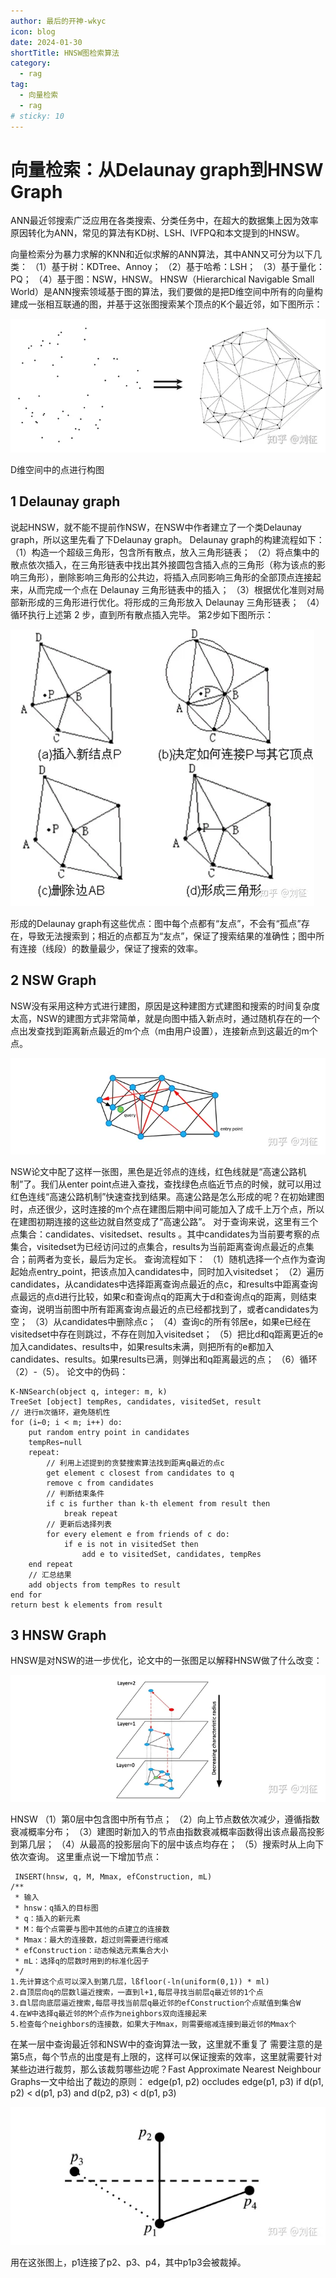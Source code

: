 ```yaml
---
author: 最后的开神-wkyc
icon: blog
date: 2024-01-30
shortTitle: HNSW图检索算法
category:
  - rag
tag:
  - 向量检索
  - rag
# sticky: 10
---
```



# 向量检索：从Delaunay graph到HNSW Graph

ANN最近邻搜索广泛应用在各类搜索、分类任务中，在超大的数据集上因为效率原因转化为ANN，常见的算法有KD树、LSH、IVFPQ和本文提到的HNSW。

<!-- more -->

向量检索分为暴力求解的KNN和近似求解的ANN算法，其中ANN又可分为以下几类：
（1）基于树：KDTree、Annoy；
（2）基于哈希：LSH；
（3）基于量化：PQ；
（4）基于图：NSW，HNSW。
HNSW（Hierarchical Navigable Small World）是ANN搜索领域基于图的算法，我们要做的是把D维空间中所有的向量构建成一张相互联通的图，并基于这张图搜索某个顶点的K个最近邻，如下图所示：

![](/assets/images/rag/hnsw_1.webp "图1.1 示意图")

D维空间中的点进行构图
## 1 Delaunay graph
说起HNSW，就不能不提前作NSW，在NSW中作者建立了一个类Delaunay graph，所以这里先看了下Delaunay graph。
Delaunay graph的构建流程如下：
（1）构造一个超级三角形，包含所有散点，放入三角形链表；
（2）将点集中的散点依次插入，在三角形链表中找出其外接圆包含插入点的三角形（称为该点的影响三角形），删除影响三角形的公共边，将插入点同影响三角形的全部顶点连接起来，从而完成一个点在 Delaunay 三角形链表中的插入；
（3）根据优化准则对局部新形成的三角形进行优化。将形成的三角形放入 Delaunay 三角形链表；
（4）循环执行上述第 2 步，直到所有散点插入完毕。
第2步如下图所示：

![](/assets/images/rag/hnsw_2.webp "图1.2 示意图")

形成的Delaunay graph有这些优点：图中每个点都有“友点”，不会有“孤点”存在，导致无法搜索到；相近的点都互为“友点”，保证了搜索结果的准确性；图中所有连接（线段）的数量最少，保证了搜索的效率。
## 2 NSW Graph
NSW没有采用这种方式进行建图，原因是这种建图方式建图和搜索的时间复杂度太高，NSW的建图方式非常简单，就是向图中插入新点时，通过随机存在的一个点出发查找到距离新点最近的m个点（m由用户设置），连接新点到这最近的m个点。

![](/assets/images/rag/hnsw_3.webp "图2.1 示意图")

NSW论文中配了这样一张图，黑色是近邻点的连线，红色线就是“高速公路机制”了。我们从enter point点进入查找，查找绿色点临近节点的时候，就可以用过红色连线“高速公路机制”快速查找到结果。高速公路是怎么形成的呢？在初始建图时，点还很少，这时连接的m个点在建图后期中间可能加入了成千上万个点，所以在建图初期连接的这些边就自然变成了“高速公路”。
对于查询来说，这里有三个点集合：candidates、visitedset、results 。其中candidates为当前要考察的点集合，visitedset为已经访问过的点集合，results为当前距离查询点最近的点集合；前两者为变长，最后为定长。
查询流程如下：
（1）随机选择一个点作为查询起始点entry_point，把该点加入candidates中，同时加入visitedset；
（2）遍历candidates，从candidates中选择距离查询点最近的点c，和results中距离查询点最远的点d进行比较，如果c和查询点q的距离大于d和查询点q的距离，则结束查询，说明当前图中所有距离查询点最近的点已经都找到了，或者candidates为空；
（3）从candidates中删除点c；
（4）查询c的所有邻居e，如果e已经在visitedset中存在则跳过，不存在则加入visitedset；
（5）把比d和q距离更近的e加入candidates、results中，如果results未满，则把所有的e都加入candidates、results。如果results已满，则弹出和q距离最远的点；
（6）循环（2）-（5）。
论文中的伪码：
```
K-NNSearch(object q, integer: m, k)
TreeSet [object] tempRes, candidates, visitedSet, result 
// 进行m次循环，避免随机性
for (i←0; i < m; i++) do:
    put random entry point in candidates
    tempRes←null
    repeat:
        // 利用上述提到的贪婪搜索算法找到距离q最近的点c
        get element c closest from candidates to q
        remove c from candidates
        // 判断结束条件
        if c is further than k-th element from result then
            break repeat
        // 更新后选择列表
        for every element e from friends of c do:
            if e is not in visitedSet then
                add e to visitedSet, candidates, tempRes
    end repeat
    // 汇总结果
    add objects from tempRes to result 
end for 
return best k elements from result
```
## 3 HNSW Graph
HNSW是对NSW的进一步优化，论文中的一张图足以解释HNSW做了什么改变：

![](/assets/images/rag/hnsw_4.webp "图3.1 示意图")

HNSW
（1）第0层中包含图中所有节点；
（2）向上节点数依次减少，遵循指数衰减概率分布；
（3）建图时新加入的节点由指数衰减概率函数得出该点最高投影到第几层；
（4）从最高的投影层向下的层中该点均存在；
（5）搜索时从上向下依次查询。
这里重点说一下增加节点：
```
 INSERT(hnsw, q, M, Mmax, efConstruction, mL)
/**
 * 输入
 * hnsw：q插入的目标图
 * q：插入的新元素
 * M：每个点需要与图中其他的点建立的连接数
 * Mmax：最大的连接数，超过则需要进行缩减
 * efConstruction：动态候选元素集合大小
 * mL：选择q的层数时用到的标准化因子
 */
1.先计算这个点可以深入到第几层，lßfloor(-ln(uniform(0,1)) * ml)
2.自顶层向q的层数l逼近搜索，一直到l+1,每层寻找当前层q最近邻的1个点
3.自l层向底层逼近搜索,每层寻找当前层q最近邻的efConstruction个点赋值到集合W
4.在W中选择q最近邻的M个点作为neighbors双向连接起来
5.检查每个neighbors的连接数，如果大于Mmax，则需要缩减连接到最近邻的Mmax个
```
在某一层中查询最近邻和NSW中的查询算法一致，这里就不重复了
需要注意的是第5点，每个节点的出度是有上限的，这样可以保证搜索的效率，这里就需要针对某些边进行裁剪，那么该裁剪哪些边呢？Fast Approximate Nearest Neighbour Graphs一文中给出了裁边的原则：
edge(p1, p2) occludes edge(p1, p3) if
d(p1, p2) < d(p1, p3) and d(p2, p3) < d(p1, p3)

![](/assets/images/rag/hnsw_5.webp "图3.2 示意图")

用在这张图上，p1连接了p2、p3、p4，其中p1p3会被裁掉。
